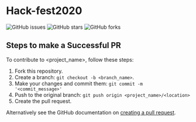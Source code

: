 # Hack-fest2020

![GitHub issues](https://img.shields.io/github/issues/carrisunrio/Hack-fest2020)
![GitHub stars](https://img.shields.io/github/stars/carrisunrio/Hack-fest2020)
![GitHub forks](https://img.shields.io/github/forks/carrisunrio/Hack-fest2020)

## Steps to make a Successful PR 
<!--- If your README is long or you have some specific process or steps you want contributors to follow, consider creating a separate CONTRIBUTING.md file--->
To contribute to <project_name>, follow these steps:

1. Fork this repository.
2. Create a branch: `git checkout -b <branch_name>`.
3. Make your changes and commit them: `git commit -m '<commit_message>'`
4. Push to the original branch: `git push origin <project_name>/<location>`
5. Create the pull request.

Alternatively see the GitHub documentation on [creating a pull request](https://help.github.com/en/github/collaborating-with-issues-and-pull-requests/creating-a-pull-request).
